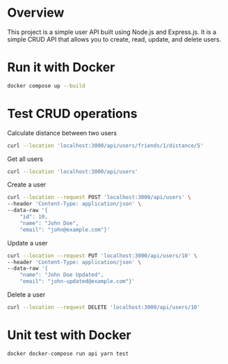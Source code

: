 # Overview

This project is a simple user API built using Node.js and Express.js. It is a simple CRUD API that allows you to create, read, update, and delete users.


# Run it with Docker

```bash
docker compose up --build
```

# Test CRUD operations

Calculate distance between two users
```bash
curl --location 'localhost:3000/api/users/friends/1/distance/5'
```

Get all users
```bash
curl --location 'localhost:3000/api/users'
```

Create a user
```bash
curl --location --request POST 'localhost:3000/api/users' \
--header 'Content-Type: application/json' \
--data-raw '{
    "id": 10,
    "name": "John Doe",
    "email": "john@example.com"}'
```

Update a user
```bash
curl --location --request PUT 'localhost:3000/api/users/10' \
--header 'Content-Type: application/json' \
--data-raw '{
    "name": "John Doe Updated",
    "email": "john-updated@example.com"}'
```

Delete a user
```bash
curl --location --request DELETE 'localhost:3000/api/users/10'
```

# Unit test with Docker

```bash
docker docker-compose run api yarn test
``` 